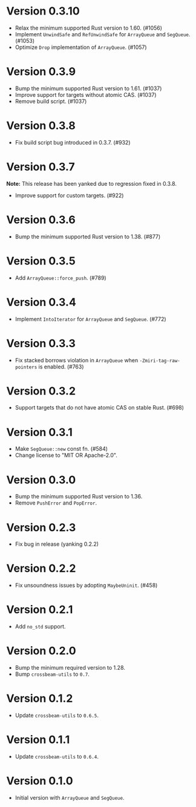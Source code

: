# Version 0.3.10

- Relax the minimum supported Rust version to 1.60. (#1056)
- Implement `UnwindSafe` and `RefUnwindSafe` for `ArrayQueue` and `SegQueue`. (#1053)
- Optimize `Drop` implementation of `ArrayQueue`. (#1057)

# Version 0.3.9

- Bump the minimum supported Rust version to 1.61. (#1037)
- Improve support for targets without atomic CAS. (#1037)
- Remove build script. (#1037)

# Version 0.3.8

- Fix build script bug introduced in 0.3.7. (#932)

# Version 0.3.7

**Note:** This release has been yanked due to regression fixed in 0.3.8.

- Improve support for custom targets. (#922)

# Version 0.3.6

- Bump the minimum supported Rust version to 1.38. (#877)

# Version 0.3.5

- Add `ArrayQueue::force_push`. (#789)

# Version 0.3.4

- Implement `IntoIterator` for `ArrayQueue` and `SegQueue`. (#772)

# Version 0.3.3

- Fix stacked borrows violation in `ArrayQueue` when `-Zmiri-tag-raw-pointers` is enabled. (#763)

# Version 0.3.2

- Support targets that do not have atomic CAS on stable Rust. (#698)

# Version 0.3.1

- Make `SegQueue::new` const fn. (#584)
- Change license to "MIT OR Apache-2.0".

# Version 0.3.0

- Bump the minimum supported Rust version to 1.36.
- Remove `PushError` and `PopError`.

# Version 0.2.3

- Fix bug in release (yanking 0.2.2)

# Version 0.2.2

- Fix unsoundness issues by adopting `MaybeUninit`. (#458)

# Version 0.2.1

- Add `no_std` support.

# Version 0.2.0

- Bump the minimum required version to 1.28.
- Bump `crossbeam-utils` to `0.7`.

# Version 0.1.2

- Update `crossbeam-utils` to `0.6.5`.

# Version 0.1.1

- Update `crossbeam-utils` to `0.6.4`.

# Version 0.1.0

- Initial version with `ArrayQueue` and `SegQueue`.
